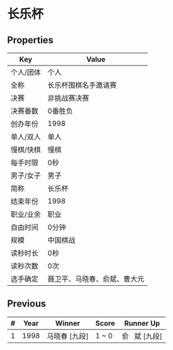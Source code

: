 # 长乐杯

## Properties

| Key | Value |
| --- | ----- |
| 个人/团体 | 个人 |
| 全称 | 长乐杯围棋名手邀请赛 |
| 决赛 | 非挑战赛决赛 |
| 决赛番数 | 0番胜负 |
| 创办年份 | 1998 |
| 单人/双人 | 单人 |
| 慢棋/快棋 | 慢棋 |
| 每手时限 | 0秒 |
| 男子/女子 | 男子 |
| 简称 | 长乐杯 |
| 结束年份 | 1998 |
| 职业/业余 | 职业 |
| 自由时间 | 0分钟 |
| 规模 | 中国棋战 |
| 读秒时长 | 0秒 |
| 读秒次数 | 0次 |
| 选手确定 | 聂卫平、马晓春、俞斌、曹大元 |

## Previous

| # | Year | Winner | Score | Runner Up |
| --- | --- | --- | --- | --- |
| 1 | 1998 | 马晓春 [九段] | 1 ~ 0 | 俞   斌 [九段] |

